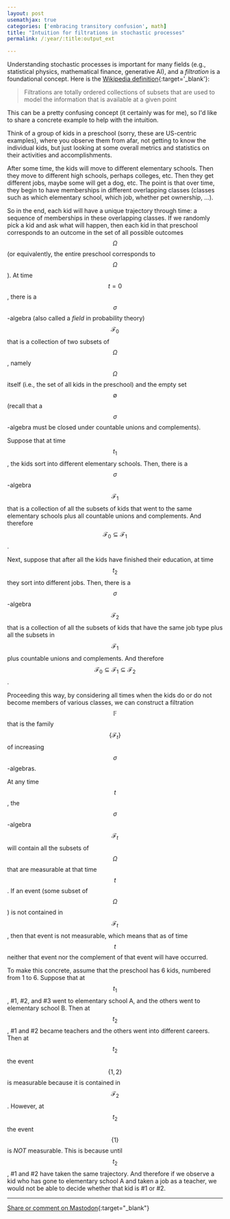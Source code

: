 ```yaml
---
layout: post
usemathjax: true
categories: ['embracing transitory confusion', math]
title: "Intuition for filtrations in stochastic processes"
permalink: /:year/:title:output_ext

---
```

Understanding stochastic processes is important for many fields (e.g., statistical physics, mathematical finance, generative AI), and a *filtration* is a foundational concept. Here is the [Wikipedia definition](https://en.wikipedia.org/wiki/Filtration_(probability_theory)){:target='_blank'}:

> Filtrations are totally ordered collections of subsets that are used to model the information that is available at a given point

This can be a pretty confusing concept (it certainly was for me), so I'd like to share a concrete example to help with the intuition.

Think of a group of kids in a preschool (sorry, these are US-centric examples), where you observe them from afar, not getting to know the individual kids, but just looking at some overall metrics and statistics on their activities and accomplishments.

After some time, the kids will move to different elementary schools. Then they move to different high schools, perhaps colleges, etc. Then they get different jobs, maybe some will get a dog, etc. The point is that over time, they begin to have memberships in different overlapping classes (classes such as which elementary school, which job, whether pet ownership, ...). 

So in the end, each kid will have a unique trajectory through time: a sequence of memberships in these overlapping classes. If we randomly pick a kid and ask what will happen, then each kid in that preschool corresponds to an outcome in the set of all possible outcomes $$\Omega$$ (or equivalently, the entire preschool corresponds to $$\Omega$$). At time $$t=0$$, there is a $$\sigma$$-algebra (also called a *field* in probability theory) $$\mathcal F_0$$ that is a collection of two subsets of $$\Omega$$, namely $$\Omega$$ itself (i.e., the set of all kids in the preschool) and the empty set $$\emptyset$$ (recall that a $$\sigma$$-algebra must be closed under countable unions and complements). 

Suppose that at time $$t_1$$, the kids sort into different elementary schools. Then, there is a $$\sigma$$-algebra $$\mathcal{F}_1$$ that is a collection of all the subsets of kids that went to the same elementary schools plus all countable unions and complements. And therefore $$\mathcal{F}_0 \subseteq \mathcal{F}_1$$.

Next, suppose that after all the kids have finished their education, at time $$t_2$$ they sort into different jobs. Then, there is a $$\sigma$$-algebra $$\mathcal{F}_2$$ that is a collection of all the subsets of kids that have the same job type plus all the subsets in $$\mathcal{F}_1$$ plus countable unions and complements. And therefore $$\mathcal{F}_0 \subseteq \mathcal{F}_1 \subseteq \mathcal{F}_2$$.

Proceeding this way, by considering all times when the kids do or do not become members of various classes, we can construct a filtration $$\mathbb{F}$$ that is the family $$\{\mathcal{F}_t\}$$ of increasing $$\sigma$$-algebras.

At any time $$t$$, the $$\sigma$$-algebra $$\mathcal{F}_t$$ will contain all the subsets of $$\Omega$$ that are measurable at that time $$t$$. If an event (some subset of $$\Omega$$) is not contained in $$\mathcal{F}_t$$, then that event is not measurable, which means that as of time $$t$$ neither that event nor the complement of that event will have occurred.

To make this concrete, assume that the preschool has 6 kids, numbered from 1 to 6. Suppose that at $$t_1$$, #1, #2, and #3 went to elementary school A, and the others went to elementary school B. Then at $$t_2$$, #1 and #2 became teachers and the others went into different careers. Then at $$t_2$$ the event $$\{1,2\}$$ is measurable because it is contained in $$\mathcal{F}_2$$. However, at $$t_2$$ the event $$\{1\}$$ is *NOT* measurable. This is because until $$t_2$$, #1 and #2 have taken the same trajectory. And therefore if we observe a kid who has gone to elementary school A and taken a job as a teacher, we would not be able to decide whether that kid is #1 or #2.


---

[Share or comment on Mastodon](https://hachyderm.io/@Sunfishstanford/112346824867819158){:target="_blank"}

